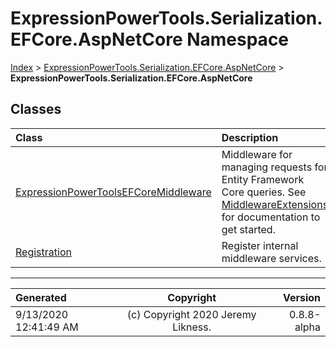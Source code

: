﻿# ExpressionPowerTools.Serialization.EFCore.AspNetCore Namespace

[Index](../index.md) > [ExpressionPowerTools.Serialization.EFCore.AspNetCore](ExpressionPowerTools.Serialization.EFCore.AspNetCore.a.md) > **ExpressionPowerTools.Serialization.EFCore.AspNetCore**

## Classes

| Class | Description |
| :-- | :-- |
| [ExpressionPowerToolsEFCoreMiddleware](ExpressionPowerTools.Serialization.EFCore.AspNetCore.ExpressionPowerToolsEFCoreMiddleware.cs.md) | Middleware for managing requests for Entity Framework Core queries. See [MiddlewareExtensions](ExpressionPowerTools.Serialization.EFCore.AspNetCore.Extensions.MiddlewareExtensions.cs.md) for documentation to get started. |
| [Registration](ExpressionPowerTools.Serialization.EFCore.AspNetCore.Registration.cs.md) | Register internal middleware services. |


---

| Generated | Copyright | Version |
| :-- | :-: | --: |
| 9/13/2020 12:41:49 AM | (c) Copyright 2020 Jeremy Likness. | 0.8.8-alpha |
